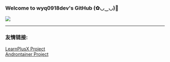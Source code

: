 ### Welcome to wyq0918dev's GitHub (✿◡‿◡)👋

<img src="https://github-readme-stats.vercel.app/api?username=wyq0918dev&count_private=true&show_icons=true">

---
### 友情链接:  
[LearnPlusX Project](https://github.com/learnplusx)  
[Androntainer Project](https://github.com/Androntainer)
